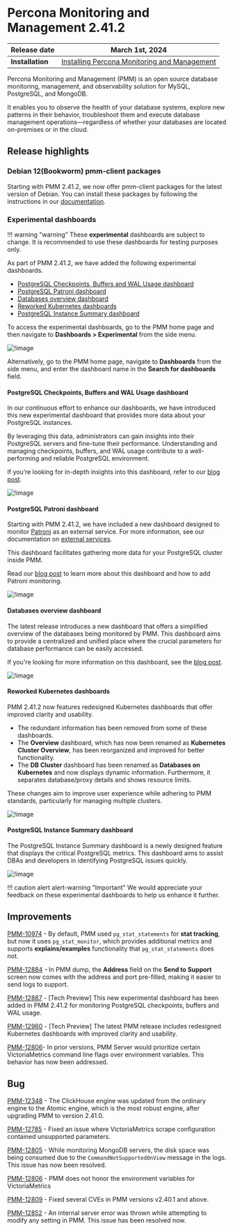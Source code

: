 # Percona Monitoring and Management 2.41.2

| **Release date** | March 1st, 2024                                                                                   |
| ----------------- | ----------------------------------------------------------------------------------------------- |
| **Installation** | [Installing Percona Monitoring and Management](https://www.percona.com/software/pmm/quickstart) |

Percona Monitoring and Management (PMM) is an open source database monitoring, management, and observability solution for MySQL, PostgreSQL, and MongoDB.

It enables you to observe the health of your database systems, explore new patterns in their behavior, troubleshoot them and execute database management operations—regardless of whether your databases are located on-premises or in the cloud.

## Release highlights

### Debian 12(Bookworm) pmm-client packages

Starting with PMM 2.41.2, we now offer pmm-client packages for the latest version of Debian. You can install these packages by following the instructions in our [documentation](https://docs.percona.com/percona-monitoring-and-management/setting-up/client/index.html#package-manager).

### Experimental dashboards

!!! warning "warning"
    These **experimental** dashboards are subject to change. It is recommended to use these dashboards for testing purposes only. 

As part of PMM 2.41.2, we have added the following experimental dashboards.

- [PostgreSQL Checkpoints, Buffers and WAL Usage dashboard](#postgresql-checkpoints-buffers-and-wal-usage-dashboard)
- [PostgreSQL Patroni dashboard](#postgresql-patroni-dashboard)
- [Databases overview dashboard](#databases-overview-dashboard)
- [Reworked Kubernetes dashboards](reworked-kubernetes-dashboards)
- [PostgreSQL Instance Summary dashboard](#postgresql-instance-summary-dashboard)

To access the experimental dashboards, go to the PMM home page and then navigate to **Dashboards > Experimental** from the side menu.

![!image](../_images/path_experimental_dashboards.png)


Alternatively, go to the PMM home page,  navigate to  **Dashboards** from the side menu, and enter the dashboard name in the **Search for dashboards**  field.


#### PostgreSQL Checkpoints, Buffers and WAL Usage dashboard

In our continuous effort to enhance our dashboards, we have introduced this new experimental dashboard that provides more data about your PostgreSQL instances.

By leveraging this data, administrators can gain insights into their PostgreSQL servers and fine-tune their performance. Understanding and managing checkpoints, buffers, and WAL usage contribute to a well-performing and reliable PostgreSQL environment.

If you’re looking for in-depth insights into this dashboard, refer to our [blog post](https://www.percona.com/blog/postgresql-checkpoints-buffers-and-wal-usage-with-percona-monitoring-and-management/).

![!image](../_images/pg_checkpoints_buffers_wal_dashboard.png)

#### PostgreSQL Patroni dashboard

Starting with PMM 2.41.2, we have included a new dashboard designed to monitor [Patroni](https://patroni.readthedocs.io/en/latest/) as an external service. For more information, see our documentation on [external services](https://docs.percona.com/percona-monitoring-and-management/setting-up/client/external.html).

This dashboard facilitates gathering more data for your PostgreSQL cluster inside PMM. 

Read our [blog post](https://www.percona.com/blog/monitoring-a-postgresql-patroni-cluster/) to learn more about this dashboard and how to add Patroni monitoring.

![!image](../_images/patroni_dashboard.png)



#### Databases overview dashboard

The latest release introduces a new dashboard that offers a simplified overview of the databases being monitored by PMM. This dashboard aims to provide a centralized and unified place where the crucial parameters for database performance can be easily accessed. 

If you're looking for more information on this dashboard, see the [blog post]().

![!image](../_images/databases_overview_dashboard.png)

#### Reworked Kubernetes dashboards

PMM 2.41.2 now features redesigned Kubernetes dashboards that offer improved clarity and usability.

- The redundant information has been removed from some of these dashboards.
- The **Overview** dashboard, which has now been renamed as **Kubernetes Cluster Overview**, has been reorganized and improved for better functionality.
- The **DB Cluster** dashboard has been renamed as **Databases on Kubernetes** and now displays dynamic information. Furthermore, it separates database/proxy details and shows resource limits. 

These changes aim to improve user experience while adhering to PMM standards, particularly for managing multiple clusters.

![!image](../_images/reworked_k8s_dashboard.png)


#### PostgreSQL Instance Summary dashboard

The PostgreSQL Instance Summary dashboard is a newly designed feature that displays the critical PostgreSQL metrics. This dashboard aims to assist DBAs and developers in identifying PostgreSQL issues quickly.

![!image](../_images/pg_instance_summary_dashboard.png)


!!! caution alert alert-warning "Important"
    We would appreciate your feedback on these experimental dashboards to help us enhance it further.

## Improvements


[PMM-10974](https://perconadev.atlassian.net/browse/PMM-10974) - By default, PMM used `pg_stat_statements` for **stat tracking**, but now it uses `pg_stat_monitor`, which provides additional metrics and supports **explains/examples** functionality that `pg_stat_statements` does not.

[PMM-12884](https://perconadev.atlassian.net/browse/PMM-12884) - In PMM dump, the **Address** field on the **Send to Support** screen now comes with the address and port pre-filled, making it easier to send logs to support.

[PMM-12887](https://perconadev.atlassian.net/browse/PMM-12887) - [Tech Preview] This new experimental dashboard has been added in PMM 2.41.2 for monitoring PostgreSQL checkpoints, buffers and WAL usage.

[PMM-12960](https://perconadev.atlassian.net/browse/PMM-12960) - [Tech Preview] The latest PMM release includes redesigned Kubernetes dashboards with improved clarity and usability.

[PMM-12806](https://perconadev.atlassian.net/browse/PMM-12806)- In prior versions, PMM Server would prioritize certain VictoriaMetrics command line flags over environment variables. This behavior has now been addressed.

## Bug

[PMM-12348](https://perconadev.atlassian.net/browse/PMM-12348) - The ClickHouse engine was updated from the ordinary engine to the Atomic engine, which is the most robust engine, after upgrading PMM to version 2.41.0.

[PMM-12785](https://perconadev.atlassian.net/browse/PMM-12785) - Fixed an issue where VictoriaMetrics scrape configuration contained unsupported parameters. 

[PMM-12805](https://perconadev.atlassian.net/browse/PMM-12805) - While monitoring MongoDB servers, the disk space was being consumed due to the `CommandNotSupportedOnView` message in the logs. This issue has now been resolved.

[PMM-12806](https://perconadev.atlassian.net/browse/PMM-12806) - PMM does not honor the environment variables for VictoriaMetrics

[PMM-12809](https://perconadev.atlassian.net/browse/PMM-12809) - Fixed several CVEs in PMM versions v2.40.1 and above.

[PMM-12852](https://perconadev.atlassian.net/browse/PMM-12852) - An internal server error was thrown while attempting to modify any setting in PMM. This issue has been resolved now.
